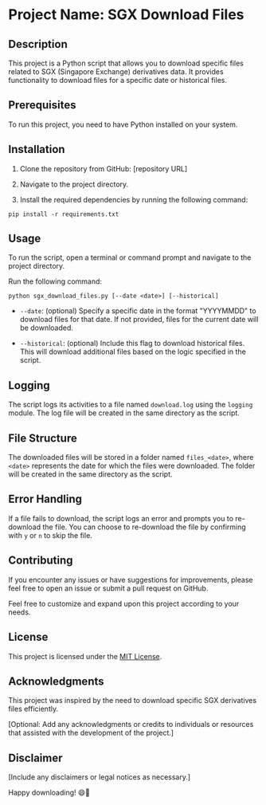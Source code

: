 # Project Name: SGX Download Files

## Description

This project is a Python script that allows you to download specific files related to SGX (Singapore Exchange) derivatives data. It provides functionality to download files for a specific date or historical files.

## Prerequisites

To run this project, you need to have Python installed on your system.

## Installation

1. Clone the repository from GitHub: [repository URL]

2. Navigate to the project directory.

3. Install the required dependencies by running the following command:

```
pip install -r requirements.txt
```

## Usage

To run the script, open a terminal or command prompt and navigate to the project directory.

Run the following command:

```
python sgx_download_files.py [--date <date>] [--historical]
```

- `--date`: (optional) Specify a specific date in the format "YYYYMMDD" to download files for that date. If not provided, files for the current date will be downloaded.

- `--historical`: (optional) Include this flag to download historical files. This will download additional files based on the logic specified in the script.

## Logging

The script logs its activities to a file named `download.log` using the `logging` module. The log file will be created in the same directory as the script.

## File Structure

The downloaded files will be stored in a folder named `files_<date>`, where `<date>` represents the date for which the files were downloaded. The folder will be created in the same directory as the script.

## Error Handling

If a file fails to download, the script logs an error and prompts you to re-download the file. You can choose to re-download the file by confirming with `y` or `n` to skip the file.

## Contributing

If you encounter any issues or have suggestions for improvements, please feel free to open an issue or submit a pull request on GitHub.

Feel free to customize and expand upon this project according to your needs.

## License

This project is licensed under the [MIT License](LICENSE).

## Acknowledgments

This project was inspired by the need to download specific SGX derivatives files efficiently.

[Optional: Add any acknowledgments or credits to individuals or resources that assisted with the development of the project.]

## Disclaimer

[Include any disclaimers or legal notices as necessary.]

Happy downloading! 😄📂

